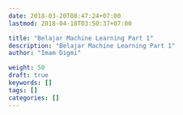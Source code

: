 ```yaml
---
date: 2018-03-20T08:47:24+07:00
lastmod: 2018-04-18T03:50:37+07:00

title: "Belajar Machine Learning Part 1"
description: "Belajar Machine Learning Part 1"
author: "Imam Digmi"

weight: 50
draft: true
keywords: []
tags: []
categories: []
---
```


<!--more-->
